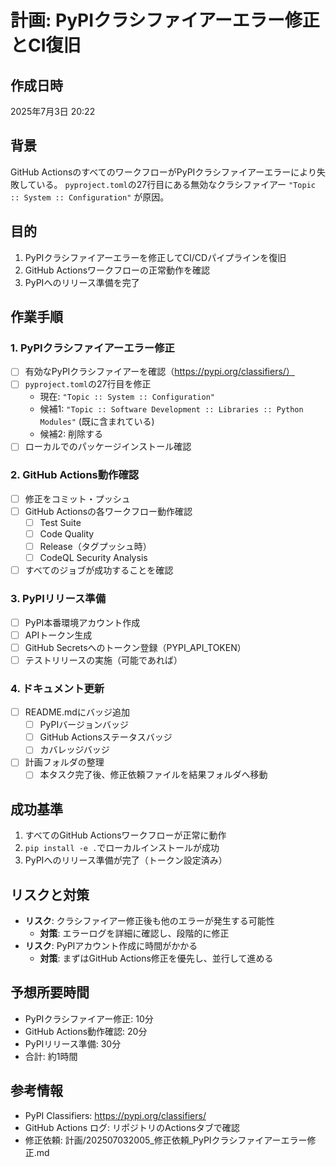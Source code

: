 # 計画: PyPIクラシファイアーエラー修正とCI復旧

## 作成日時
2025年7月3日 20:22

## 背景
GitHub ActionsのすべてのワークフローがPyPIクラシファイアーエラーにより失敗している。
`pyproject.toml`の27行目にある無効なクラシファイアー `"Topic :: System :: Configuration"` が原因。

## 目的
1. PyPIクラシファイアーエラーを修正してCI/CDパイプラインを復旧
2. GitHub Actionsワークフローの正常動作を確認
3. PyPIへのリリース準備を完了

## 作業手順

### 1. PyPIクラシファイアーエラー修正
- [ ] 有効なPyPIクラシファイアーを確認（https://pypi.org/classifiers/）
- [ ] `pyproject.toml`の27行目を修正
  - 現在: `"Topic :: System :: Configuration"`
  - 候補1: `"Topic :: Software Development :: Libraries :: Python Modules"` (既に含まれている)
  - 候補2: 削除する
- [ ] ローカルでのパッケージインストール確認

### 2. GitHub Actions動作確認
- [ ] 修正をコミット・プッシュ
- [ ] GitHub Actionsの各ワークフロー動作確認
  - [ ] Test Suite
  - [ ] Code Quality
  - [ ] Release（タグプッシュ時）
  - [ ] CodeQL Security Analysis
- [ ] すべてのジョブが成功することを確認

### 3. PyPIリリース準備
- [ ] PyPI本番環境アカウント作成
- [ ] APIトークン生成
- [ ] GitHub Secretsへのトークン登録（PYPI_API_TOKEN）
- [ ] テストリリースの実施（可能であれば）

### 4. ドキュメント更新
- [ ] README.mdにバッジ追加
  - [ ] PyPIバージョンバッジ
  - [ ] GitHub Actionsステータスバッジ
  - [ ] カバレッジバッジ
- [ ] 計画フォルダの整理
  - [ ] 本タスク完了後、修正依頼ファイルを結果フォルダへ移動

## 成功基準
1. すべてのGitHub Actionsワークフローが正常に動作
2. `pip install -e .`でローカルインストールが成功
3. PyPIへのリリース準備が完了（トークン設定済み）

## リスクと対策
- **リスク**: クラシファイアー修正後も他のエラーが発生する可能性
  - **対策**: エラーログを詳細に確認し、段階的に修正
- **リスク**: PyPIアカウント作成に時間がかかる
  - **対策**: まずはGitHub Actions修正を優先し、並行して進める

## 予想所要時間
- PyPIクラシファイアー修正: 10分
- GitHub Actions動作確認: 20分
- PyPIリリース準備: 30分
- 合計: 約1時間

## 参考情報
- PyPI Classifiers: https://pypi.org/classifiers/
- GitHub Actions ログ: リポジトリのActionsタブで確認
- 修正依頼: 計画/202507032005_修正依頼_PyPIクラシファイアーエラー修正.md